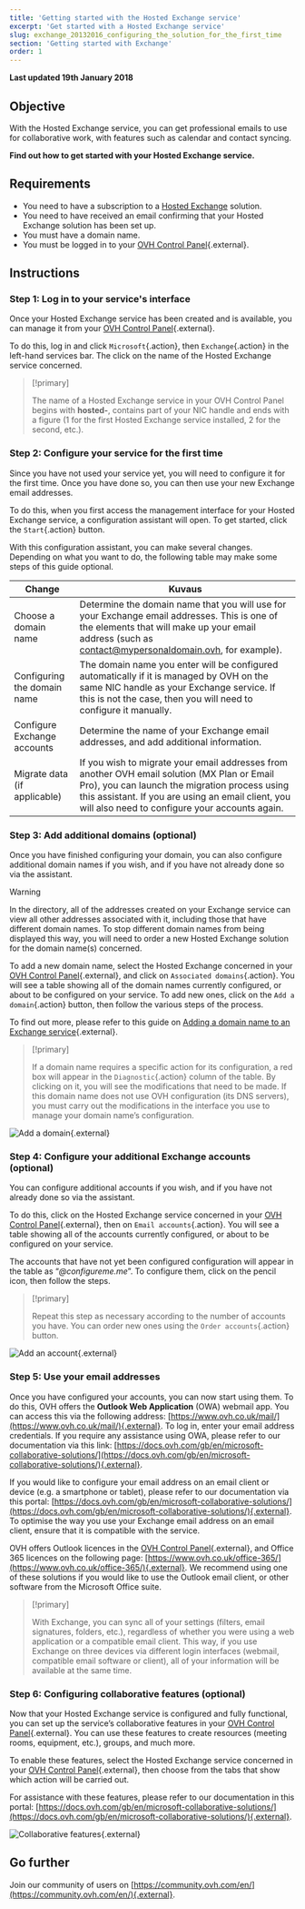 ```yaml
---
title: 'Getting started with the Hosted Exchange service'
excerpt: 'Get started with a Hosted Exchange service'
slug: exchange_20132016_configuring_the_solution_for_the_first_time
section: 'Getting started with Exchange'
order: 1
---
```


**Last updated 19th January 2018**

## Objective

With the Hosted Exchange service, you can get professional emails to use for collaborative work, with features such as calendar and contact syncing.

**Find out how to get started with your Hosted Exchange service.**

## Requirements

- You need to have a subscription to a [Hosted Exchange](https://www.ovh.co.uk/emails/hosted-exchange/) solution.
- You need to have received an email confirming that your Hosted Exchange solution has been set up.
- You must have a domain name.
- You must be logged in to your [OVH Control Panel](https://www.ovh.com/auth/?action=gotomanager){.external}.

## Instructions

### Step 1: Log in to your service's interface

Once your Hosted Exchange service has been created and is available, you can manage it from your [OVH Control Panel](https://www.ovh.com/auth/?action=gotomanager){.external}.

To do this, log in and click `Microsoft`{.action}, then `Exchange`{.action} in the left-hand services bar. The click on the name of the Hosted Exchange service concerned.

> [!primary]
>
> The name of a Hosted Exchange service in your OVH Control Panel begins with **hosted-**, contains part of your NIC handle and ends with a figure (1 for the first Hosted Exchange service installed, 2 for the second, etc.).
>

### Step 2: Configure your service for the first time

Since you have not used your service yet, you will need to configure it for the first time. Once you have done so, you can then use your new Exchange email addresses.

To do this, when you first access the management interface for your Hosted Exchange service, a configuration assistant will open. To get started, click the `Start`{.action} button.

With this configuration assistant, you can make several changes. Depending on what you want to do, the following table may make some steps of this guide optional.

|Change|Kuvaus|
|---|---|
|Choose a domain name|Determine the domain name that you will use for your Exchange email addresses. This is one of the elements that will make up your email address (such as contact@mypersonaldomain.ovh, for example).|
|Configuring the domain name|The domain name you enter will be configured automatically if it is managed by OVH on the same NIC handle as your Exchange service. If this is not the case, then you will need to configure it manually.|
|Configure Exchange accounts|Determine the name of your Exchange email addresses, and add additional information.|
|Migrate data (if applicable)|If you wish to migrate your email addresses from another OVH email solution (MX Plan or Email Pro), you can launch the migration process using this assistant. If you are using an email client, you will also need to configure your accounts again.|

### Step 3: Add additional domains (optional)

Once you have finished configuring your domain, you can also configure additional domain names if you wish, and if you have not already done so via the assistant.

> [!warning]
>
> In the directory, all of the addresses created on your Exchange service can view all other addresses associated with it, including those that have different domain names. To stop different domain names from being displayed this way, you will need to order a new Hosted Exchange solution for the domain name(s) concerned.
>

To add a new domain name, select the Hosted Exchange concerned in your [OVH Control Panel](https://www.ovh.com/auth/?action=gotomanager){.external}, and click on `Associated domains`{.action}. You will see a table showing all of the domain names currently configured, or about to be configured on your service. To add new ones, click on the `Add a domain`{.action} button, then follow the various steps of the process.

To find out more, please refer to this guide on [Adding a domain name to an Exchange service](https://docs.ovh.com/gb/en/microsoft-collaborative-solutions/adding-domain-exchange/){.external}.

> [!primary]
>
> If a domain name requires a specific action for its configuration, a red box will appear in the `Diagnostic`{.action} column of the table. By clicking on it, you will see the modifications that need to be made. If this domain name does not use OVH configuration (its DNS servers), you must carry out the modifications in the interface you use to manage your domain name’s configuration. 
>

![Add a domain](images/first-steps-hosted-exchange-add-domain.png){.external}

### Step 4: Configure your additional Exchange accounts (optional)

You can configure additional accounts if you wish, and if you have not already done so via the assistant.

To do this, click on the Hosted Exchange service concerned in your [OVH Control Panel](https://www.ovh.com/auth/?action=gotomanager){.external}, then on `Email accounts`{.action}. You will see a table showing all of the accounts currently configured, or about to be configured on your service.

The accounts that have not yet been configured configuration will appear in the table as “*@configureme.me*”. To configure them, click on the pencil icon, then follow the steps.

> [!primary]
>
> Repeat this step as necessary according to the number of accounts you have. You can order new ones using the `Order accounts`{.action} button.
>

![Add an account](images/first-steps-hosted-exchange-add-account.png){.external}

### Step 5: Use your email addresses

Once you have configured your accounts, you can now start using them. To do this, OVH offers the **Outlook Web Application** (OWA) webmail app. You can access this via the following address: [https://www.ovh.co.uk/mail/](https://www.ovh.co.uk/mail/){.external}. To log in, enter your email address credentials. If you require any assistance using OWA, please refer to our documentation via this link: [https://docs.ovh.com/gb/en/microsoft-collaborative-solutions/](https://docs.ovh.com/gb/en/microsoft-collaborative-solutions/){.external}.

If you would like to configure your email address on an email client or device (e.g. a smartphone or tablet), please refer to our documentation via this portal: [https://docs.ovh.com/gb/en/microsoft-collaborative-solutions/](https://docs.ovh.com/gb/en/microsoft-collaborative-solutions/){.external}. To optimise the way you use your Exchange email address on an email client, ensure that it is compatible with the service.

OVH offers Outlook licences in the [OVH Control Panel](https://www.ovh.com/auth/?action=gotomanager){.external}, and Office 365 licences on the following page: [https://www.ovh.co.uk/office-365/](https://www.ovh.co.uk/office-365/){.external}. We recommend using one of these solutions if you would like to use the Outlook email client, or other software from the Microsoft Office suite.

> [!primary]
>
> With Exchange, you can sync all of your settings (filters, email signatures, folders, etc.), regardless of whether you were using a web application or a compatible email client.
> This way, if you use Exchange on three devices via different login interfaces (webmail, compatible email software or client), all of your information will be available at the same time.
>

### Step 6: Configuring collaborative features (optional)

Now that your Hosted Exchange service is configured and fully functional, you can set up the service’s collaborative features in your [OVH Control Panel](https://www.ovh.com/auth/?action=gotomanager){.external}. You can use these features to create resources (meeting rooms, equipment, etc.), groups, and much more.

To enable these features, select the Hosted Exchange service concerned in your  [OVH Control Panel](https://www.ovh.com/auth/?action=gotomanager){.external}, then choose from the tabs that show which action will be carried out.

For assistance with these features, please refer to our documentation in this portal: [https://docs.ovh.com/gb/en/microsoft-collaborative-solutions/](https://docs.ovh.com/gb/en/microsoft-collaborative-solutions/){.external}.

![Collaborative features](images/first-steps-hosted-exchange-intro-to-functions.png){.external}

## Go further

Join our community of users on [https://community.ovh.com/en/](https://community.ovh.com/en/){.external}.